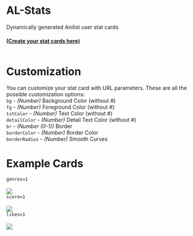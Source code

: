 # AL-Stats
Dynamically generated Anilist user stat cards<br>
<h4><a href="https://alstats.vercel.app/">(Create your stat cards here)</a><br><br><h4>
<h1>Customization</h1>
You can customize your stat card with URL parameters. These are all the possible customization options:<br>
<code>bg</code> - <i>(Number)</i> Background Color (without #)<br>
<code>fg</code> - <i>(Number)</i> Foreground Color (without #)<br>
<code>txtColor</code> - <i>(Number)</i> Text Color (without #)<br>
<code>detailColor</code> - <i>(Number)</i> Detail Text Color (without #)<br>
<code>br</code> - <i>(Number (0-1))</i> Border<br>
<code>borderColor</code> - <i>(Number)</i> Border Color<br>
<code>borderRadius</code> - <i>(Number)</i> Smooth Curves<br>
<h1>Example Cards</h1>
<code>genres=1</code><br><br>
<img src="https://alstats-hachiman-hikigaya.vercel.app/api?id=Hachiman&bg=0b1622&txtColor=9fadbd&detailColor=677b94&fg=192231&borderRadius=6&genres=1"><br>
<code>score=1</code><br><br>
<img  src="https://alstats-hachiman-hikigaya.vercel.app/api?id=Hachiman&bg=0b1622&txtColor=9fadbd&detailColor=677b94&fg=192231&borderRadius=6&score=1"><br>
<code>likes=1</code><br><br>
<img src="https://alstats-hachiman-hikigaya.vercel.app/api?id=Hachiman&bg=0b1622&txtColor=9fadbd&detailColor=677b94&fg=192231&borderRadius=6&likes=1"><br>
